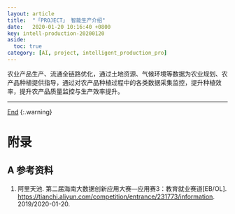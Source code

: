 ```yaml
---
layout: article
title:  "「PROJECT」 智能生产介绍"
date:   2020-01-20 10:16:40 +0800
key: intell-production-20200120
aside:
  toc: true
category: [AI, project, intelligent_production_pro]
---
```

<span id='head'></span>  


<!--more-->

农业产品生产、流通全链路优化，通过土地资源、气候环境等数据为农业规划、农产品种植提供指导，通过对农产品种植过程中的各类数据采集监控，提升种植效率，提升农产品质量监控与生产效率提升。

-------------------  
[End](#head)
{:.warning}  


# 附录
## A 参考资料
1. 阿里天池. 第二届海南大数据创新应用大赛—应用赛3：教育就业赛道[EB/OL]. <https://tianchi.aliyun.com/competition/entrance/231773/information>. 2019/2020-01-20.    
